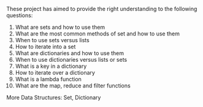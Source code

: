 These project has aimed to provide the right understanding to the following questions:
1. What are sets and how to use them
2. What are the most common methods of set and how to use them
3. When to use sets versus lists
4. How to iterate into a set
5. What are dictionaries and how to use them
6. When to use dictionaries versus lists or sets
7. What is a key in a dictionary
8. How to iterate over a dictionary
9. What is a lambda function
10. What are the map, reduce and filter functions

More Data Structures: Set, Dictionary

